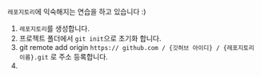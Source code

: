 `레포지토리`에 익숙해지는 연습을 하고 있습니다 :)

1. `레포지토리`를 생성합니다.
2. 프로젝트 폴더에서 `git init`으로 초기화 합니다.
3. git remote add origin `https:// github.com / {깃허브 아이디} / {레포지토리 이름}.git` 로 주소 등록합니다.
4. 
